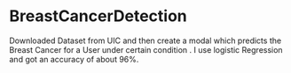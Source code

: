 # BreastCancerDetection
Downloaded Dataset from UIC and then create a modal which predicts the Breast Cancer for a User under certain condition .
I use logistic Regression and got an accuracy of about 96%.
